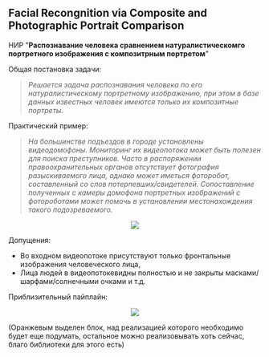 ## Facial Recongnition via Composite and Photographic Portrait Comparison
НИР "**Распознавание человека сравнением натуралистическомго портретного изображения с композитрным портретом**"

Общая постановка задачи:  
>*Решается задача распознавания человека по его натуралистическому портретному изображению, при этом в базе данных известных человек имеются только их композитные портреты.*

Практический пример:  
>*На большинстве подъездов в городе установлены видеодомофоны. Мониторинг их видеопотока может быть полезен для поиска преступников. Часто в распоряжении правоохранительных органов отсутствует фотография разыскиваемого лица, однако может иметься фоторобот, составленный со слов потерпевших/свидетелей. Сопоставление полученных с камеры домофона портретных изображений с фотороботами может помочь в установлении местонахождения такого подозреваемого.* 
<p align="center">
<img src="https://user-images.githubusercontent.com/70561974/154902264-fd205b9e-e5e1-47b8-861e-3d985b82a391.png"/>
</p>

Допущения:  
- Во входном видеопотоке присутствуют только фронтальные изображения человеческого лица,
- Лица людей в видеопотокевидны полностью и не закрыты масками/шарфами/солнечными очками и т.д.

Приблизительный пайплайн:  
<p align="center">
<img src="https://user-images.githubusercontent.com/70561974/154902595-ad8ba7b4-1820-4ce8-85d7-10d36249dc89.png"/>
</p>
(Оранжевым выделен блок, над реализацией которого необходимо будет еще подумать, остальное можно реализовывать хоть сейчас, благо библиотеки для этого есть)
